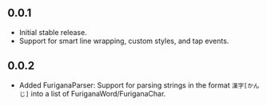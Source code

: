 ## 0.0.1

* Initial stable release.
* Support for smart line wrapping, custom styles, and tap events.

## 0.0.2

* Added FuriganaParser: Support for parsing strings in the format `漢字[かんじ]` into a list of FuriganaWord/FuriganaChar.